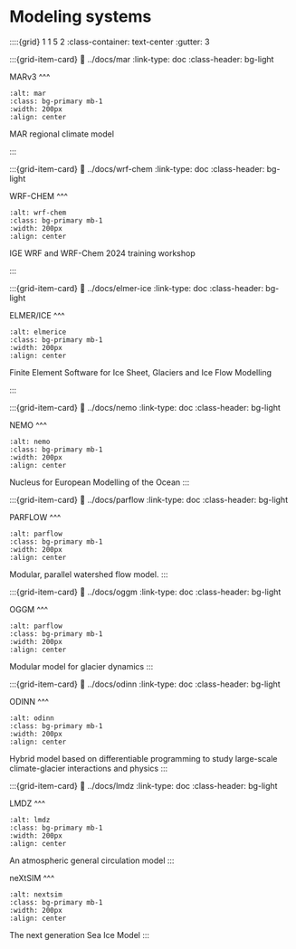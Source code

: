 # Modeling systems


::::{grid} 1 1 5 2
:class-container: text-center 
:gutter: 3

:::{grid-item-card} 
:link: ../docs/mar
:link-type: doc
:class-header: bg-light

MARv3
^^^
```{image} ../images/mar.png
:alt: mar
:class: bg-primary mb-1
:width: 200px
:align: center
```

MAR regional climate model

:::


:::{grid-item-card} 
:link: ../docs/wrf-chem
:link-type: doc
:class-header: bg-light

WRF-CHEM
^^^
```{image} ../images/wrf-chem.jpg
:alt: wrf-chem
:class: bg-primary mb-1
:width: 200px
:align: center
```

IGE WRF and WRF-Chem 2024 training workshop

:::

:::{grid-item-card} 
:link: ../docs/elmer-ice
:link-type: doc
:class-header: bg-light

ELMER/ICE
^^^
```{image} ../images/elmerice.jpg
:alt: elmerice
:class: bg-primary mb-1
:width: 200px
:align: center
```

Finite Element Software for Ice Sheet, Glaciers and Ice Flow Modelling

:::

:::{grid-item-card} 
:link: ../docs/nemo
:link-type: doc
:class-header: bg-light

NEMO
^^^
```{image} ../images/nemo.png
:alt: nemo
:class: bg-primary mb-1
:width: 200px
:align: center
```

Nucleus for European Modelling of the Ocean
:::

:::{grid-item-card} 
:link: ../docs/parflow
:link-type: doc
:class-header: bg-light

PARFLOW
^^^
```{image} ../images/parflow.jpg
:alt: parflow
:class: bg-primary mb-1
:width: 200px
:align: center
```

Modular, parallel watershed flow model.
:::

:::{grid-item-card} 
:link: ../docs/oggm
:link-type: doc
:class-header: bg-light

OGGM
^^^
```{image} ../images/oggm.png
:alt: parflow
:class: bg-primary mb-1
:width: 200px
:align: center
```
Modular model for glacier dynamics
:::

:::{grid-item-card} 
:link: ../docs/odinn
:link-type: doc
:class-header: bg-light

ODINN
^^^
```{image} ../images/odinn_logo.png
:alt: odinn
:class: bg-primary mb-1
:width: 200px
:align: center
```
Hybrid model based on differentiable programming to study large-scale climate-glacier interactions and physics
:::

:::{grid-item-card} 
:link: ../docs/lmdz
:link-type: doc
:class-header: bg-light

LMDZ
^^^
```{image} ../images/logo_ldmz.png
:alt: lmdz
:class: bg-primary mb-1
:width: 200px
:align: center
```
An atmospheric general circulation model 
:::

neXtSIM
^^^
```{image} ../images/BBM.png
:alt: nextsim
:class: bg-primary mb-1
:width: 200px
:align: center
```
The next generation Sea Ice Model 
:::
